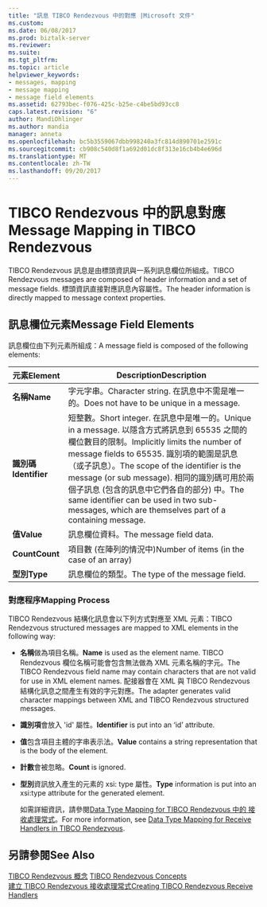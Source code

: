```yaml
---
title: "訊息 TIBCO Rendezvous 中的對應 |Microsoft 文件"
ms.custom: 
ms.date: 06/08/2017
ms.prod: biztalk-server
ms.reviewer: 
ms.suite: 
ms.tgt_pltfrm: 
ms.topic: article
helpviewer_keywords:
- messages, mapping
- message mapping
- message field elements
ms.assetid: 62793bec-f076-425c-b25e-c4be5bd93cc8
caps.latest.revision: "6"
author: MandiOhlinger
ms.author: mandia
manager: anneta
ms.openlocfilehash: bc5b3559067dbb998240a3fc814d890701e2591c
ms.sourcegitcommit: cb908c540d8f1a692d01dc8f313e16cb4b4e696d
ms.translationtype: MT
ms.contentlocale: zh-TW
ms.lasthandoff: 09/20/2017
---
```

# <a name="message-mapping-in-tibco-rendezvous"></a><span data-ttu-id="08beb-102">TIBCO Rendezvous 中的訊息對應</span><span class="sxs-lookup"><span data-stu-id="08beb-102">Message Mapping in TIBCO Rendezvous</span></span>
<span data-ttu-id="08beb-103">TIBCO Rendezvous 訊息是由標頭資訊與一系列訊息欄位所組成。</span><span class="sxs-lookup"><span data-stu-id="08beb-103">TIBCO Rendezvous messages are composed of header information and a set of message fields.</span></span> <span data-ttu-id="08beb-104">標頭資訊直接對應訊息內容屬性。</span><span class="sxs-lookup"><span data-stu-id="08beb-104">The header information is directly mapped to message context properties.</span></span>  
  
## <a name="message-field-elements"></a><span data-ttu-id="08beb-105">訊息欄位元素</span><span class="sxs-lookup"><span data-stu-id="08beb-105">Message Field Elements</span></span>  
 <span data-ttu-id="08beb-106">訊息欄位由下列元素所組成：</span><span class="sxs-lookup"><span data-stu-id="08beb-106">A message field is composed of the following elements:</span></span>  
  
|<span data-ttu-id="08beb-107">元素</span><span class="sxs-lookup"><span data-stu-id="08beb-107">Element</span></span>|<span data-ttu-id="08beb-108">Description</span><span class="sxs-lookup"><span data-stu-id="08beb-108">Description</span></span>|  
|-------------|-----------------|  
|<span data-ttu-id="08beb-109">**名稱**</span><span class="sxs-lookup"><span data-stu-id="08beb-109">**Name**</span></span>|<span data-ttu-id="08beb-110">字元字串。</span><span class="sxs-lookup"><span data-stu-id="08beb-110">Character string.</span></span> <span data-ttu-id="08beb-111">在訊息中不需是唯一的。</span><span class="sxs-lookup"><span data-stu-id="08beb-111">Does not have to be unique in a message.</span></span>|  
|<span data-ttu-id="08beb-112">**識別碼**</span><span class="sxs-lookup"><span data-stu-id="08beb-112">**Identifier**</span></span>|<span data-ttu-id="08beb-113">短整數。</span><span class="sxs-lookup"><span data-stu-id="08beb-113">Short integer.</span></span> <span data-ttu-id="08beb-114">在訊息中是唯一的。</span><span class="sxs-lookup"><span data-stu-id="08beb-114">Unique in a message.</span></span> <span data-ttu-id="08beb-115">以隱含方式將訊息到 65535 之間的欄位數目的限制。</span><span class="sxs-lookup"><span data-stu-id="08beb-115">Implicitly limits the number of message fields to 65535.</span></span> <span data-ttu-id="08beb-116">識別項的範圍是訊息 （或子訊息）。</span><span class="sxs-lookup"><span data-stu-id="08beb-116">The scope of the identifier is the message (or sub message).</span></span> <span data-ttu-id="08beb-117">相同的識別碼可用於兩個子訊息 (包含的訊息中它們各自的部分) 中。</span><span class="sxs-lookup"><span data-stu-id="08beb-117">The same identifier can be used in two sub-messages, which are themselves part of a containing message.</span></span>|  
|<span data-ttu-id="08beb-118">**值**</span><span class="sxs-lookup"><span data-stu-id="08beb-118">**Value**</span></span>|<span data-ttu-id="08beb-119">訊息欄位資料。</span><span class="sxs-lookup"><span data-stu-id="08beb-119">The message field data.</span></span>|  
|<span data-ttu-id="08beb-120">**Count**</span><span class="sxs-lookup"><span data-stu-id="08beb-120">**Count**</span></span>|<span data-ttu-id="08beb-121">項目數 (在陣列的情況中)</span><span class="sxs-lookup"><span data-stu-id="08beb-121">Number of items (in the case of an array)</span></span>|  
|<span data-ttu-id="08beb-122">**型別**</span><span class="sxs-lookup"><span data-stu-id="08beb-122">**Type**</span></span>|<span data-ttu-id="08beb-123">訊息欄位的類型。</span><span class="sxs-lookup"><span data-stu-id="08beb-123">The type of the message field.</span></span>|  
  
### <a name="mapping-process"></a><span data-ttu-id="08beb-124">對應程序</span><span class="sxs-lookup"><span data-stu-id="08beb-124">Mapping Process</span></span>  
 <span data-ttu-id="08beb-125">TIBCO Rendezvous 結構化訊息會以下列方式對應至 XML 元素：</span><span class="sxs-lookup"><span data-stu-id="08beb-125">TIBCO Rendezvous structured messages are mapped to XML elements in the following way:</span></span>  
  
-   <span data-ttu-id="08beb-126">**名稱**做為項目名稱。</span><span class="sxs-lookup"><span data-stu-id="08beb-126">**Name** is used as the element name.</span></span> <span data-ttu-id="08beb-127">TIBCO Rendezvous 欄位名稱可能會包含無法做為 XML 元素名稱的字元。</span><span class="sxs-lookup"><span data-stu-id="08beb-127">The TIBCO Rendezvous field name may contain characters that are not valid for use in XML element names.</span></span> <span data-ttu-id="08beb-128">配接器會在 XML 與 TIBCO Rendezvous 結構化訊息之間產生有效的字元對應。</span><span class="sxs-lookup"><span data-stu-id="08beb-128">The adapter generates valid character mappings between XML and TIBCO Rendezvous structured messages.</span></span>  
  
-   <span data-ttu-id="08beb-129">**識別項**會放入 'id' 屬性。</span><span class="sxs-lookup"><span data-stu-id="08beb-129">**Identifier** is put into an ‘id’ attribute.</span></span>  
  
-   <span data-ttu-id="08beb-130">**值**包含項目主體的字串表示法。</span><span class="sxs-lookup"><span data-stu-id="08beb-130">**Value** contains a string representation that is the body of the element.</span></span>  
  
-   <span data-ttu-id="08beb-131">**計數**會被忽略。</span><span class="sxs-lookup"><span data-stu-id="08beb-131">**Count** is ignored.</span></span>  
  
-   <span data-ttu-id="08beb-132">**型別**資訊放入產生的元素的 xsi: type 屬性。</span><span class="sxs-lookup"><span data-stu-id="08beb-132">**Type** information is put into an xsi:type attribute for the generated element.</span></span>  
  
     <span data-ttu-id="08beb-133">如需詳細資訊，請參閱[Data Type Mapping for TIBCO Rendezvous 中的 接收處理常式](../core/data-type-mapping-for-receive-handlers-in-tibco-rendezvous.md)。</span><span class="sxs-lookup"><span data-stu-id="08beb-133">For more information, see [Data Type Mapping for Receive Handlers in TIBCO Rendezvous](../core/data-type-mapping-for-receive-handlers-in-tibco-rendezvous.md).</span></span>  
  
## <a name="see-also"></a><span data-ttu-id="08beb-134">另請參閱</span><span class="sxs-lookup"><span data-stu-id="08beb-134">See Also</span></span>  
 <span data-ttu-id="08beb-135">[TIBCO Rendezvous 概念](../core/tibco-rendezvous-concepts.md) </span><span class="sxs-lookup"><span data-stu-id="08beb-135">[TIBCO Rendezvous Concepts](../core/tibco-rendezvous-concepts.md) </span></span>  
 [<span data-ttu-id="08beb-136">建立 TIBCO Rendezvous 接收處理常式</span><span class="sxs-lookup"><span data-stu-id="08beb-136">Creating TIBCO Rendezvous Receive Handlers</span></span>](../core/creating-tibco-rendezvous-receive-handlers.md)